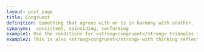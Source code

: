 ```yaml
---
layout: post_page
title: Congruent
definition: Something that agrees with or is in harmony with another.
synonyms:  consistent, coinciding, conforming
example1: Use the conditions for <strong>congruent</strong> triangles in formal geometric proofs.
example2: This is also <strong>congruent</strong> with thinking reflected in the Disability Discrimination Act.
---
```

